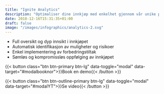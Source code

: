 ```yaml
---
title: "Ignite Analytics"
description: "Optimaliser dine innkjøp med enkelhet gjennom vår unike plattform for strategisk innkjøp"
date: 2018-12-16T15:31:35+01:00
draft: false
image: "/images/infographics/analytics-2.svg"
---
```


+ <i class="fas fa-chart-bar" style="color: #3C6FE9"></i>Full oversikt og dyp ​innsikt i innkjøpet
+ <i class="fas fa-exclamation-triangle" style="color: #3C6FE9"></i>Automatisk identifikasjon av muligheter og risikoer
+ <i class="fas fa-magic" style="color: #3C6FE9"></i> Enkel implementering ​av forbedringstiltak         
+ <i class="fas fa-sync" style="color: #3C6FE9"></i> Sømløs og kompromissløs ​oppfølging av innkjøpet


{{< button class="btn btn-primary btn-lg" data-toggle="modal" data-target="#modalbooknor">}}Book en demo{{< /button >}}

{{< button class="btn btn-outline-primary btn-lg" data-toggle="modal" data-target="#modalYT">}}Se video{{< /button >}}
